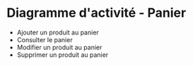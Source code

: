 # Diagramme d'activité - Panier

- Ajouter un produit au panier
- Consulter le panier
- Modifier un produit au panier
- Supprimer un produit au panier
